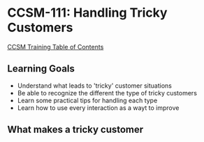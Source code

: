 # CCSM-111: Handling Tricky Customers

[CCSM Training Table of Contents](https://github.com/pslucas0212/CCSM-Training/)

## Learning Goals
- Understand what leads to 'tricky' customer situations
- Be able to recognize the different the type of tricky customers
- Learn some practical tips for handling each type
- Learn how to use every interaction as a wayt to improve

## What makes a tricky customer
